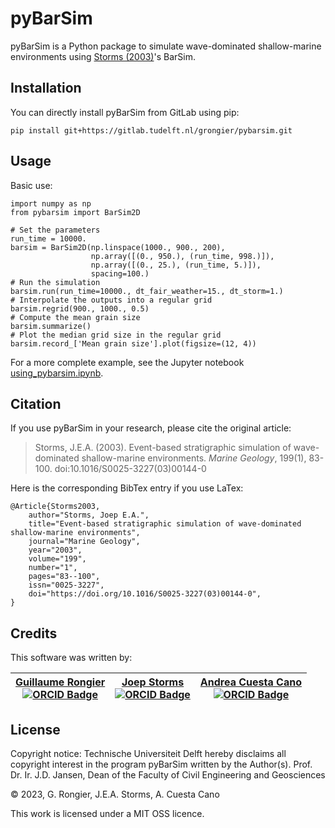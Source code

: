 # pyBarSim

pyBarSim is a Python package to simulate wave-dominated shallow-marine environments using [Storms (2003)](https://doi.org/10.1016/S0025-3227(03)00144-0)'s BarSim.

## Installation

You can directly install pyBarSim from GitLab using pip:

    pip install git+https://gitlab.tudelft.nl/grongier/pybarsim.git

## Usage

Basic use:

```
import numpy as np
from pybarsim import BarSim2D

# Set the parameters
run_time = 10000.
barsim = BarSim2D(np.linspace(1000., 900., 200),
                  np.array([(0., 950.), (run_time, 998.)]),
                  np.array([(0., 25.), (run_time, 5.)]),
                  spacing=100.)
# Run the simulation
barsim.run(run_time=10000., dt_fair_weather=15., dt_storm=1.)
# Interpolate the outputs into a regular grid
barsim.regrid(900., 1000., 0.5)
# Compute the mean grain size
barsim.summarize()
# Plot the median grid size in the regular grid
barsim.record_['Mean grain size'].plot(figsize=(12, 4))
```

For a more complete example, see the Jupyter notebook [using_pybarsim.ipynb](examples/using_pybarsim.ipynb).

## Citation

If you use pyBarSim in your research, please cite the original article:

> Storms, J.E.A. (2003). Event-based stratigraphic simulation of wave-dominated shallow-marine environments. *Marine Geology*, 199(1), 83-100. doi:10.1016/S0025-3227(03)00144-0

Here is the corresponding BibTex entry if you use LaTex:

	@Article{Storms2003,
		author="Storms, Joep E.A.",
		title="Event-based stratigraphic simulation of wave-dominated shallow-marine environments",
		journal="Marine Geology",
		year="2003",
		volume="199",
		number="1",
		pages="83--100",
		issn="0025-3227",
		doi="https://doi.org/10.1016/S0025-3227(03)00144-0",
	}

## Credits

This software was written by:

| [Guillaume Rongier](https://github.com/grongier) <br>[![ORCID Badge](https://img.shields.io/badge/ORCID-A6CE39?logo=orcid&logoColor=fff&style=flat-square)](https://orcid.org/0000-0002-5910-6868)</br> | [Joep Storms](https://www.tudelft.nl/en/ceg/about-faculty/departments/geoscience-engineering/sections/applied-geology/staff/academic-staff/storms-jea) <br>[![ORCID Badge](https://img.shields.io/badge/ORCID-A6CE39?logo=orcid&logoColor=fff&style=flat-square)](https://orcid.org/0000-0002-8902-8493)</br> | [Andrea Cuesta Cano](https://www.tudelft.nl/citg/over-faculteit/afdelingen/geoscience-engineering/sections/applied-geology/staff/phd-students/cuesta-cano-a) <br>[![ORCID Badge](https://img.shields.io/badge/ORCID-A6CE39?logo=orcid&logoColor=fff&style=flat-square)](https://orcid.org/0000-0002-7017-6031)</br> |
| :---: | :---: | :---: |

## License

Copyright notice: Technische Universiteit Delft hereby disclaims all copyright interest in the program pyBarSim written by the Author(s). Prof. Dr. Ir. J.D. Jansen, Dean of the Faculty of Civil Engineering and Geosciences

&#169; 2023, G. Rongier, J.E.A. Storms, A. Cuesta Cano

This work is licensed under a MIT OSS licence.
